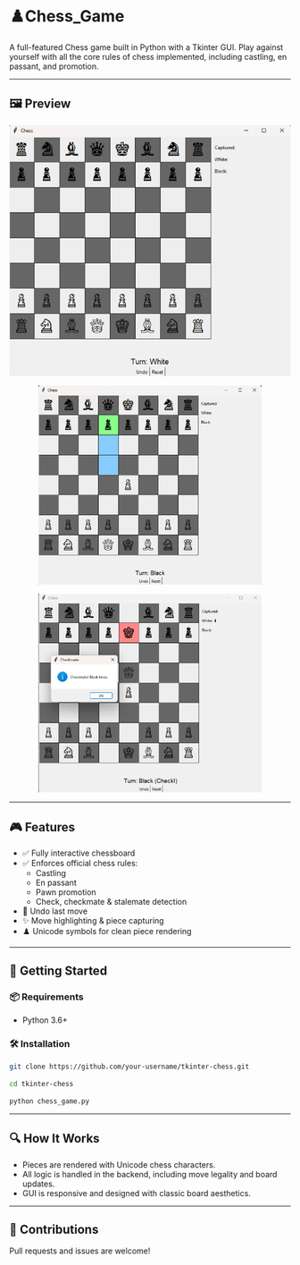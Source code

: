 


# ♟️Chess_Game

A full-featured Chess game built in Python with a Tkinter GUI. Play against yourself with all the core rules of chess implemented, including castling, en passant, and promotion.

---

## 🖼️ Preview

<p align="center">
  <img src="images/screenshot1.png" alt="Chess Board Screenshot">
</p>

<p align="center">
  <img src="images/screenshot2.png" width="400" alt="Move Highlighting">
</p>

<p align="center">
  <img src="images/screenshot3.png" width="400" length="800">
</p>

---

## 🎮 Features

- ✅ Fully interactive chessboard
- ✅ Enforces official chess rules:
  - Castling
  - En passant
  - Pawn promotion
  - Check, checkmate & stalemate detection
- 🔁 Undo last move
- ✨ Move highlighting & piece capturing
- ♟️ Unicode symbols for clean piece rendering

---

## 🚀 Getting Started

### 📦 Requirements

- Python 3.6+

### 🛠 Installation

```bash
git clone https://github.com/your-username/tkinter-chess.git
````
```bash
cd tkinter-chess
````
```bash
python chess_game.py
````

---

## 🔍 How It Works

* Pieces are rendered with Unicode chess characters.
* All logic is handled in the backend, including move legality and board updates.
* GUI is responsive and designed with classic board aesthetics.

---


## 🤝 Contributions

Pull requests and issues are welcome!


